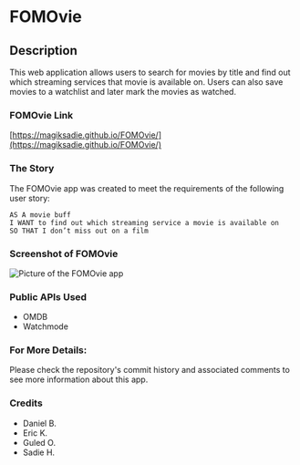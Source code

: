 # FOMOvie

## Description

This web application allows users to search for movies by title and find out which streaming services that movie is available on. Users can also save movies to a watchlist and later mark the movies as watched.

### FOMOvie Link

[https://magiksadie.github.io/FOMOvie/](https://magiksadie.github.io/FOMOvie/)

### The Story

The FOMOvie app was created to meet the requirements of the following user story:
```
AS A movie buff
I WANT to find out which streaming service a movie is available on
SO THAT I don’t miss out on a film

```

### Screenshot of FOMOvie

![Picture of the FOMOvie app](assets/images/fomovie_screenshot.jpg)

### Public APIs Used

* OMDB
* Watchmode

### For More Details:

Please check the repository's commit history and associated comments to see more information about this app.

### Credits

* Daniel B.
* Eric K.
* Guled O.
* Sadie H.
